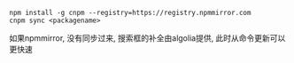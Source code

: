 ```
npm install -g cnpm --registry=https://registry.npmmirror.com
cnpm sync <packagename>
```

如果npmmirror, 没有同步过来, 搜索框的补全由algolia提供, 此时从命令更新可以更快速
